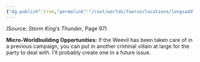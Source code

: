 ```yaml
---
{"dg-publish":true,"permalink":"/root/worlds/faerun/locations/longsaddle/"}
---
```



(Source: *Storm King’s Thunder*, Page 97)

**Micro-Worldbuilding Opportunities:** If the Weevil has been taken care of in a previous campaign, you can put in another criminal villain at large for the party to deal with. I'll probably create one in a future issue.
